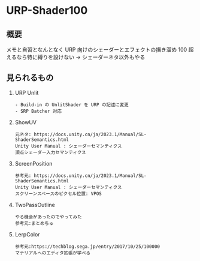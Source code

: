 # URP-Shader100

## 概要

メモと自習となんとなく
URP 向けのシェーダーとエフェクトの描き溜め
100 超えるなら特に縛りを設けない
-> シェーダーネタ以外もやる

## 見られるもの

1. URP Unlit
    ```
    - Build-in の UnlitShader を URP の記述に変更
    - SRP Batcher 対応
    ```
1. ShowUV
    ```
    元ネタ: https://docs.unity.cn/ja/2023.1/Manual/SL-ShaderSemantics.html
    Unity User Manual : シェーダーセマンティクス
    頂点シェーダー入力セマンティクス
    ```
1. ScreenPosition
    ```
    参考元: https://docs.unity.cn/ja/2023.1/Manual/SL-ShaderSemantics.html
    Unity User Manual : シェーダーセマンティクス
    スクリーンスペースのピクセル位置: VPOS
    ```
1. TwoPassOutline
    ```
    やる機会があったのでやってみた
    参考元:まとめちゅ
    ```
1. LerpColor
    ```
    参考元:https://techblog.sega.jp/entry/2017/10/25/100000
    マテリアルへのエディタ拡張が学べる
    ```
